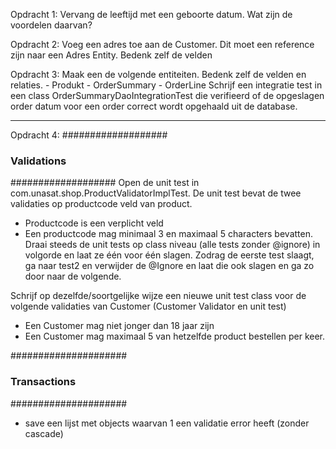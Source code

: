 Opdracht 1:
Vervang de leeftijd met een geboorte datum. Wat zijn de voordelen daarvan?

Opdracht 2:
Voeg een adres toe aan de Customer. Dit moet een reference zijn naar een Adres Entity. Bedenk zelf de velden

Opdracht 3:
Maak een de volgende entiteiten. Bedenk zelf de velden en relaties.
    - Produkt
    - OrderSummary
    - OrderLine
Schrijf een integratie test in een class OrderSummaryDaoIntegrationTest die verifieerd
of de opgeslagen order datum voor een order correct wordt opgehaald uit de database.

------------------------
Opdracht 4:
###################
### Validations ###
###################
Open de unit test in com.unasat.shop.ProductValidatorImplTest.
De unit test bevat de twee validaties op productcode veld van product.
- Productcode is een verplicht veld
- Een productcode mag minimaal 3 en maximaal 5 characters bevatten.
Draai steeds de unit tests op class niveau (alle tests zonder @ignore) in volgorde en laat ze één voor één slagen.
Zodrag de eerste test slaagt, ga naar test2 en verwijder de @Ignore en laat die ook slagen en ga zo door naar de volgende.

Schrijf op dezelfde/soortgelijke wijze een nieuwe unit test class voor de volgende validaties van Customer (Customer Validator en unit test)
- Een Customer mag niet jonger dan 18 jaar zijn
- Een Customer mag maximaal 5 van hetzelfde product bestellen per keer.

#####################
### Transactions  ###
#####################
- save een lijst met objects waarvan 1 een validatie error heeft
 (zonder cascade)